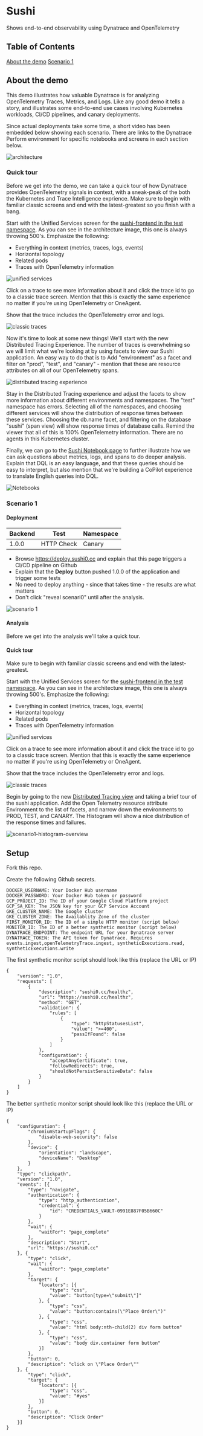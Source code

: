 # Sushi

Shows end-to-end observability using Dynatrace and OpenTelemetry 

## Table of Contents

[About the demo](#About-the-demo)
[Scenario 1](#Scenario-1)

## About the demo

This demo illustrates how valuable Dynatrace is for analyzing OpenTelemetry Traces, Metrics, and Logs. Like any good demo it tells a story, and illustrates some end-to-end use cases involving Kubernetes workloads, CI/CD pipelines, and canary deployments.

Since actual deployments take some time, a short video has been embedded below showing each scenario. There are links to the Dynatrace Perform environment for specific notebooks and screens in each section below.

![architecture](readme_images/architecture.png)

### Quick tour

Before we get into the demo, we can take a quick tour of how Dynatrace provides OpenTelemetry signals in context, with a sneak-peak of the both the Kubernetes and Trace Intelligence exprience. Make sure to begin with familiar classic screens and end with the latest-greatest so you finish with a bang.

Start with the Unified Services screen for the [sushi-frontend in the test namespace](https://inx16596.sprint.apps.dynatracelabs.com/ui/apps/dynatrace.classic.services/ui/entity/SERVICE-823D5726CA1D674A). As you can see in the architecture image, this one is always throwing 500's. Emphasize the following:

- Everything in context (metrics, traces, logs, events)
- Horizontal topology
- Related pods
- Traces with OpenTelemetry information

![unified services](readme_images/tour-unified.png)

Click on a trace to see more information about it and click the trace id to go to a classic trace screen. Mention that this is exactly the same experience no matter if you're using OpenTelemetry or OneAgent.

Show that the trace includes the OpenTelemetry error and logs.

![classic traces](readme_images/tour-classic-trace.png)

Now it's time to look at some new things! We'll start with the new Distributed Tracing Experience. The number of traces is overwhelming so we will limit what we're looking at by using facets to view our Sushi application. An easy way to do that is to Add "environment" as a facet and filter on "prod", "test", and "canary" - mention that these are resource attributes on all of our OpenTelemetry spans.

![distributed tracing experience](readme_images/tour-trace-intelligence.png)

Stay in the Distributed Tracing experience and adjust the facets to show more information about different environments and namespaces. The "test" namespace has errors. Selecting all of the namespaces, and choosing different services will show the distribution of response times between these services. Choosing the db.name facet, and filtering on the database "sushi" (span view) will show response times of database calls. Remind the viewer that all of this is 100% OpenTelemetry information. There are no agents in this Kubernetes cluster.

Finally, we can go to the [Sushi Notebook page](https://inx16596.sprint.apps.dynatracelabs.com/ui/apps/dynatrace.notebooks/notebook/61a57859-c478-4f08-805e-96b4a20a6ec5) to further illustrate how we can ask questions about metrics, logs, and spans to do deeper analysis. Explain that DQL is an easy language, and that these queries should be easy to interpret, but also mention that we're building a CoPilot experience to translate English queries into DQL.

![Notebooks](readme_images/tour-notebooks.png)




### Scenario 1

#### Deployment

| Backend     | Test         | Namespace    |
|-------------| -------------| -----------  |
| 1.0.0       | HTTP Check   | Canary       |

- Browse https://deploy.sushi0.cc and explain that this page triggers a CI/CD pipeline on Github
- Explain that the **Deploy** button pushed 1.0.0 of the application and trigger some tests
- No need to deploy anything - since that takes time - the results are what matters
- Don't click "reveal scenari0" until after the analysis.

![scenario 1](deployer/static/images/1.png)

#### Analysis

Before we get into the analysis we'll take a quick tour.

#### Quick tour

Make sure to begin with familiar classic screens and end with the latest-greatest.

Start with the Unified Services screen for the [sushi-frontend in the test namespace](https://inx16596.sprint.apps.dynatracelabs.com/ui/apps/dynatrace.classic.services/ui/entity/SERVICE-823D5726CA1D674A). As you can see in the architecture image, this one is always throwing 500's. Emphasize the following:

- Everything in context (metrics, traces, logs, events)
- Horizontal topology
- Related pods
- Traces with OpenTelemetry information

![unified services](readme_images/scenario1-unified.png)

Click on a trace to see more information about it and click the trace id to go to a classic trace screen. Mention that this is exactly the same experience no matter if you're using OpenTelemetry or OneAgent.

Show that the trace includes the OpenTelemetry error and logs.

![classic traces](readme_images/scenario1-classic-trace.png)

Begin by going to the new [Distributed Tracing view](https://inx16596.sprint.apps.dynatracelabs.com/ui/apps/dynatrace.distributedtracing) and taking a brief tour of the sushi application. Add the Open Telemetry resource attribute Environment to the list of facets, and narrow down the environments to PROD, TEST, and CANARY. The Histogram will show a nice distribution of the response times and failures.

![scenario1-histogram-overview](scenario1-histogram-overview.png)

## Setup

Fork this repo.

Create the following Github secrets.

```
DOCKER_USERNAME: Your Docker Hub username
DOCKER_PASSWORD: Your Docker Hub token or password
GCP_PROJECT_ID: The ID of your Google Cloud Platform project
GCP_SA_KEY: The JSON key for your GCP Service Account
GKE_CLUSTER_NAME: The Google cluster
GKE_CLUSTER_ZONE: The Availablity Zone of the cluster
FIRST_MONITOR_ID: The ID of a simple HTTP monitor (script below)
MONITOR_ID: The ID of a better synthetic monitor (script below)
DYNATRACE_ENDPOINT: The endpoint URL for your Dynatrace server
DYNATRACE_TOKEN: The API token for Dynatrace. Requires events.ingest,openTelemetryTrace.ingest, syntheticExecutions.read, syntheticExecutions.write
```

The first synthetic monitor script should look like this (replace the URL or IP)

```
{
	"version": "1.0",
	"requests": [
		{
			"description": "sushi0.cc/healthz",
			"url": "https://sushi0.cc/healthz",
			"method": "GET",
			"validation": {
				"rules": [
					{
						"type": "httpStatusesList",
						"value": ">=400",
						"passIfFound": false
					}
				]
			},
			"configuration": {
				"acceptAnyCertificate": true,
				"followRedirects": true,
				"shouldNotPersistSensitiveData": false
			}
		}
	]
}
```

The better synthetic monitor script should look like this (replace the URL or IP)

```
{
    "configuration": {
        "chromiumStartupFlags": {
            "disable-web-security": false
        },
        "device": {
            "orientation": "landscape",
            "deviceName": "Desktop"
        }
    },
    "type": "clickpath",
    "version": "1.0",
    "events": [{
        "type": "navigate",
        "authentication": {
            "type": "http_authentication",
            "credential": {
                "id": "CREDENTIALS_VAULT-0991E887F05B660C"
            }
        },
        "wait": {
            "waitFor": "page_complete"
        },
        "description": "Start",
        "url": "https://sushi0.cc"
    }, {
        "type": "click",
        "wait": {
            "waitFor": "page_complete"
        },
        "target": {
            "locators": [{
                "type": "css",
                "value": "button[type=\"submit\"]"
            }, {
                "type": "css",
                "value": "button:contains(\"Place Order\")"
            }, {
                "type": "css",
                "value": "html body:nth-child(2) div form button"
            }, {
                "type": "css",
                "value": "body div.container form button"
            }]
        },
        "button": 0,
        "description": "click on \"Place Order\""
    }, {
        "type": "click",
        "target": {
            "locators": [{
                "type": "css",
                "value": "#yes"
            }]
        },
        "button": 0,
        "description": "Click Order"
    }]
}
```



